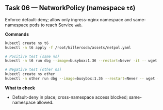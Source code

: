 ## Task 06 — NetworkPolicy (namespace `t6`)

Enforce default-deny; allow only ingress-nginx namespace and same-namespace pods to reach Service `web`.

**Commands**

```bash
kubectl create ns t6
kubectl -n t6 apply -f /root/killercoda/assets/netpol.yaml

# Positive test (same ns)
kubectl -n t6 run dbg --image=busybox:1.36 --restart=Never -it -- wget -qO- http://web

# Negative test (other ns)
kubectl create ns other
kubectl -n other run dbg --image=busybox:1.36 --restart=Never -- wget -qO- http://web.t6.svc.cluster.local || echo "blocked as expected"
```

**What to check**

- Default-deny in place; cross-namespace access blocked; same-namespace allowed.
